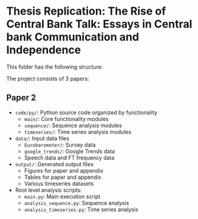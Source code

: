 # Thesis Replication: The Rise of Central Bank Talk: Essays in Central bank Communication and Independence

This folder has the following structure:

The project consists of 3 papers:

## Paper 2
- `code/py/`: Python source code organized by functionality
  - `main/`: Core functionality modules
  - `sequence/`: Sequence analysis modules  
  - `timeseries/`: Time series analysis modules
- `data/`: Input data files
  - `Eurobarometer/`: Survey data
  - `google_trends/`: Google Trends data
  - Speech data and FT frequency data
- `output/`: Generated output files
  - Figures for paper and appendix
  - Tables for paper and appendix  
  - Various timeseries datasets
- Root level analysis scripts:
  - `main.py`: Main execution script
  - `analysis_sequence.py`: Sequence analysis
  - `analysis_timeseries.py`: Time series analysis
